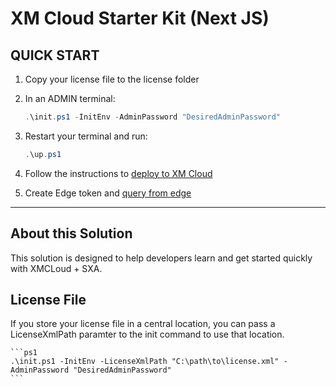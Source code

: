 # XM Cloud Starter Kit (Next JS)

## QUICK START

1. Copy your license file to the license folder

2. In an ADMIN terminal:

    ```ps1
    .\init.ps1 -InitEnv -AdminPassword "DesiredAdminPassword"
    ```

3. Restart your terminal and run:

    ```ps1
    .\up.ps1
    ```

4. Follow the instructions to [deploy to XM Cloud](#deploy-to-xmcloud)

5. Create Edge token and [query from edge](#query-edge)

*** 

## About this Solution
This solution is designed to help developers learn and get started quickly
with XMCLoud + SXA.

## License File

If you store your license file in a central location, you can pass a LicenseXmlPath paramter to the init command to use that location. 

    ```ps1
    .\init.ps1 -InitEnv -LicenseXmlPath "C:\path\to\license.xml" -AdminPassword "DesiredAdminPassword"
    ```
